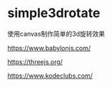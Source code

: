 # simple3drotate
使用canvas制作简单的3d旋转效果

https://www.babylonjs.com/

https://threejs.org/

https://www.kodeclubs.com/
